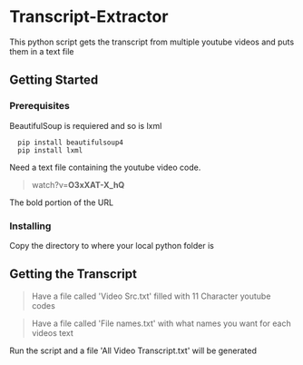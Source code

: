 # Transcript-Extractor

This python script gets the transcript from multiple youtube videos and puts them in a text file

## Getting Started

### Prerequisites

BeautifulSoup is requiered and so is lxml

```
  pip install beautifulsoup4
  pip install lxml
```

Need a text file containing the youtube video code.
>watch?v=**O3xXAT-X_hQ**

The bold portion of the URL


### Installing

Copy the directory to where your local python folder is

## Getting the Transcript

>Have a file called 'Video Src.txt' filled with 11 Character youtube codes

>Have a file called 'File names.txt' with what names you want for each videos text

Run the script and a file 'All Video Transcript.txt' will be generated


